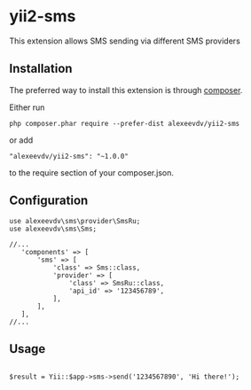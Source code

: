 # yii2-sms
This extension allows SMS sending via different SMS providers


Installation
------------

The preferred way to install this extension is through [composer](https://getcomposer.org/download/).

Either run

```
php composer.phar require --prefer-dist alexeevdv/yii2-sms
```

or add

```
"alexeevdv/yii2-sms": "~1.0.0"
```

to the require section of your composer.json.


Configuration
--------------
```
use alexeevdv\sms\provider\SmsRu;
use alexeevdv\sms\Sms;

//...
   'components' => [
       'sms' => [
           'class' => Sms::class,
           'provider' => [
               'class' => SmsRu::class,
               'api_id' => '123456789',
           ],
       ],
   ],
//...

```

Usage
---------------

```

$result = Yii::$app->sms->send('1234567890', 'Hi there!');

```
